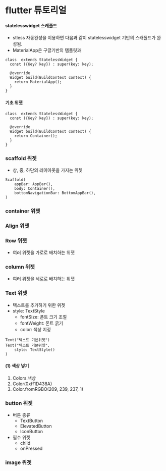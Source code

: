 # flutter 튜토리얼

#### statelesswidget 스캐폴드
- stless 자동완성을 이용하면 다음과 같이 statelesswidget 기반의 스캐폴드가 완성됨.
- MaterialApp은 구글기반의 템플릿과 
~~~
class  extends StatelessWidget {
  const ({Key? key}) : super(key: key);

  @override
  Widget build(BuildContext context) {
    return MaterialApp();
  }
}
~~~

#### 기초 위젯

~~~
class  extends StatelessWidget {
  const ({Key? key}) : super(key: key);

  @override
  Widget build(BuildContext context) {
    return Container();
  }
}
~~~


### scaffold 위젯
- 상, 중, 하단의 레이아웃을 가지는 위젯
~~~
Scaffold(
    appBar: AppBar(),
    body: Container(),
    bottomNavigationBar: BottomAppBar(),
)
~~~

### container 위젯

### Align 위젯

### Row 위젯
- 여러 위젯을 가로로 배치하는 위젯

### column 위젯
- 여러 위젯을 세로로 배치하는 위젯


### Text 위젯
- 텍스트를 추가하기 위한 위젯
- style: TextStyle
  - fontSize: 폰트 크기 조절
  - fontWeight: 폰트 굵기
  - color: 색상 지정
~~~
Text("텍스트 기본위젯")
Text("텍스트 기본위젯",
    style: TextStyle()
)
~~~

#### (1) 색상 넣기
1. Colors.색상
2. Color(0xff1D438A)
3. Color.fromRGBO(209, 239, 237, 1)

### button 위젯
- 버튼 종류
  - TextButton
  - ElevatedButton
  - IconButton
- 필수 위젯
  - child
  - onPressed

### image 위젯
